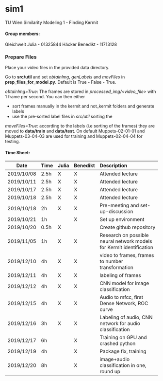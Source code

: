 
# sim1
TU Wien Similarity Modeling 1 - Finding Kermit

#### Group members: 
Gleichweit Julia - 01325844
Häcker Benedikt - 11713128

### Prepare Files
Place your video files in the provided data directory.

Go to __src/util__ and set *obtainImg*, *genLabels* and *movFiles* in __prep_files_for_model.py__.
Default is True - False - True.    

*obtainImg=True*: The frames are stored in *processed_img/<video_file>* with 1 frame per second. You can then either 
* sort frames manually in the kermit and not_kermit folders and generate labels
* use the pre-sorted label files in *src/util*
sorting the 

*moveFiles=True*: according to the labels (i.e sorting of the frames) they are moved to __data/train__ and __data/test__. 
On default Muppets-02-01-01 and Muppets-03-04-03 are used for training and Muppets-02-04-04 for testing.  
#### Time Sheet: 
| Date| Time   | Julia | Benedikt| Description|
|-------|:---------|:-------|:----|:------|
|2019/10/08| 2.5h | X | X | Attended lecture|
|2019/10/11| 2.5h | X | X |Attended lecture|
|2019/10/17| 2.5h | X | X |  Attended lecture|
|2019/10/18| 2.5h | X | X |  Attended lecture|
|2019/10/18|2h|X | X| Pre-meeting and set-up-discussion
|2019/10/21 |  1h | | X | Set up environment|
|2019/10/20| 0.5h | X | |  Create github repository|
|2019/11/05| 1h | X | X| Research on possible neural network models for Kermit identification|
|2019/12/10| 4h | X | X| video to frames, frames to number transformation|
|2019/12/11| 4h | X | X| labeling of frames|
|2019/12/12| 4h | X | X| CNN model for image classification|
|2019/12/15| 4h | X | X| Audio to mfcc, first Dense Network, ROC curve|
|2019/12/16| 3h | X | X| Labeling of audio, CNN network for audio classification|
|2019/12/17| 6h |  | X| Training on GPU and crashed python|
|2019/12/19| 4h |  | X| Package fix, training|
|2019/12/20| 8h |  | X| image+audio classification in one, round up|

